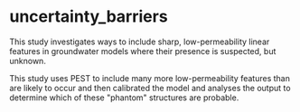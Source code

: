 # uncertainty_barriers

This study investigates ways to include sharp, low-permeability linear features in groundwater models where their presence is suspected, but unknown.

This study uses PEST to include many more low-permeability features than are likely to occur and then calibrated the model and analyses the output to determine which of these "phantom" structures are probable. 

